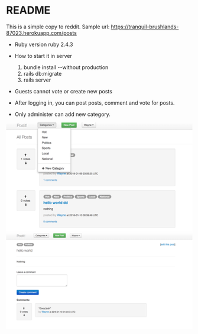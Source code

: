 # README
This is a simple copy to reddit. Sample url: https://tranquil-brushlands-87023.herokuapp.com/posts


* Ruby version
ruby 2.4.3 
* How to start it in server 
  1. bundle install --without production
  2. rails db:migrate
  3. rails server   

* Guests cannot vote or create new posts 
* After logging in, you can post posts, comment and vote for posts. 
* Only administer can add new category. 


![alt text](https://github.com/Waynexiee/reddis_copy/blob/master/app/assets/images/img3.png) 
![alt text](https://github.com/Waynexiee/reddis_copy/blob/master/app/assets/images/img2.png) 

